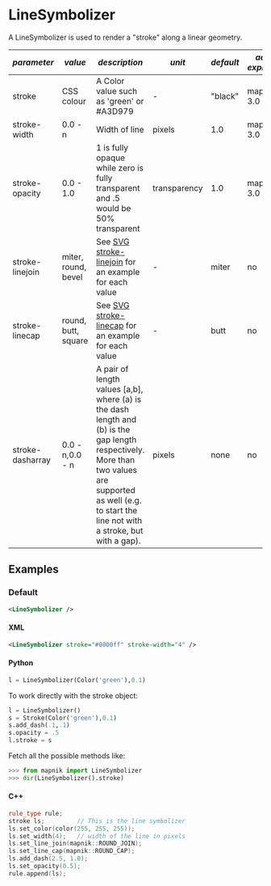 # LineSymbolizer

A LineSymbolizer is used to render a "stroke" along a linear geometry.

| *parameter* | *value*  | *description* | *unit* | *default* | *accepts expressions*
----------------|---------|----------------|-------|------------|--------------------|
| stroke            |  CSS colour  | A Color value such as 'green' or #A3D979 | - |  "black" | mapnik >= 3.0 |
| stroke-width | 0.0 - n | Width of line | pixels |  1.0 | mapnik >= 3.0 |
| stroke-opacity | 0.0 - 1.0 | 1 is fully opaque while zero is fully transparent and .5 would be 50% transparent| transparency |  1.0  | mapnik >= 3.0 |
| stroke-linejoin  | miter, round, bevel | See [SVG stroke-linejoin](http://www.w3.org/TR/SVG/painting.html#StrokeLinejoinProperty) for an example for each value | - |  miter | no |
| stroke-linecap   | round, butt, square | See [SVG stroke-linecap](http://www.w3.org/TR/SVG/painting.html#StrokeLinecapProperty) for an example for each value | - |  butt  | no |
| stroke-dasharray | 0.0 - n,0.0 - n | A pair of length values [a,b], where (a) is the dash length and (b) is the gap length respectively. More than two values are supported as well (e.g. to start the line not with a stroke, but with a gap). | pixels | none | no |

## Examples

### Default
```xml
<LineSymbolizer />
```
#### XML
```xml
<LineSymbolizer stroke="#0000ff" stroke-width="4" />
```
#### Python

```python
l = LineSymbolizer(Color('green'),0.1)
```
To work directly with the stroke object:

```python
l = LineSymbolizer()
s = Stroke(Color('green'),0.1)
s.add_dash(.1,.1)
s.opacity = .5
l.stroke = s
```
Fetch all the possible methods like:

```python
>>> from mapnik import LineSymbolizer
>>> dir(LineSymbolizer().stroke)
```

#### C++

```cpp
rule_type rule;
stroke ls;         // This is the line symbolizer
ls.set_color(color(255, 255, 255));
ls.set_width(4);   // width of the line in pixels
ls.set_line_join(mapnik::ROUND_JOIN);
ls.set_line_cap(mapnik::ROUND_CAP);
ls.add_dash(2.5, 1.0);
ls.set_opacity(0.5);
rule.append(ls);
```